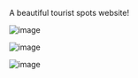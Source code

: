A beautiful tourist spots website!

![image](https://drive.google.com/uc?export=view&id=12Jt0YIjEOY8uK6tyCOdwid6HVymEIIpD)

![image](https://drive.google.com/uc?export=view&id=1ISjCsUKXsEKvxB_wjLYPOOGEE6zeJQL9)

![image](https://drive.google.com/uc?export=view&id=13GThT_aovWxiw6FRwCuyG65o9JmadXLp)
